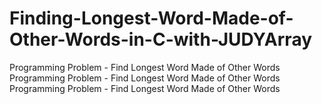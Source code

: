 Finding-Longest-Word-Made-of-Other-Words-in-C-with-JUDYArray
============================================================

Programming Problem - Find Longest Word Made of Other Words
Programming Problem - Find Longest Word Made of Other Words
Programming Problem - Find Longest Word Made of Other Words
